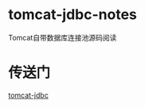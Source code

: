 # tomcat-jdbc-notes

Tomcat自带数据库连接池源码阅读

# 传送门

[tomcat-jdbc](https://github.com/seaswalker/tomcat-jdbc-notes/blob/master/note/note.md)